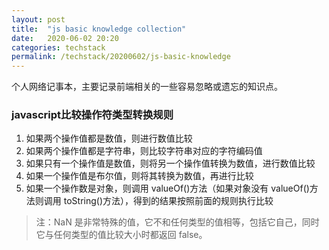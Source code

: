 ```yaml
---
layout: post
title:  "js basic knowledge collection"
date:   2020-06-02 20:20
categories: techstack
permalink: /techstack/20200602/js-basic-knowledge
---
```


个人网络记事本，主要记录前端相关的一些容易忽略或遗忘的知识点。

### javascript比较操作符类型转换规则
1. 如果两个操作值都是数值，则进行数值比较
1. 如果两个操作值都是字符串，则比较字符串对应的字符编码值
1. 如果只有一个操作值是数值，则将另一个操作值转换为数值，进行数值比较
1. 如果一个操作值是布尔值，则将其转换为数值，再进行比较
1. 如果一个操作数是对象，则调用 valueOf()方法（如果对象没有 valueOf()方法则调用 toString()方法），得到的结果按照前面的规则执行比较
> 注：NaN 是非常特殊的值，它不和任何类型的值相等，包括它自己，同时它与任何类型的值比较大小时都返回 false。
